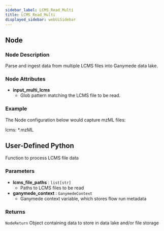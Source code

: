 ```yaml
---
sidebar_label: LCMS_Read_Multi
title: LCMS_Read_Multi
displayed_sidebar: webUiSidebar
---
```


## Node

### Node Description

Parse and ingest data from multiple LCMS files into Ganymede data lake.

### Node Attributes

- **input_multi_lcms**
  - Glob pattern matching the LCMS file to be read.

### Example

The Node configuration below would capture mzML files:

lcms: *.mzML

## User-Defined Python

Function to process LCMS file data

### Parameters

- **lcms_file_paths** : `list[str]`
    - Paths to LCMS files to be read
- **ganymede_context** : `GanymedeContext`
    - Ganymede context variable, which stores flow run metadata

### Returns

`NodeReturn`
  Object containing data to store in data lake and/or file storage
